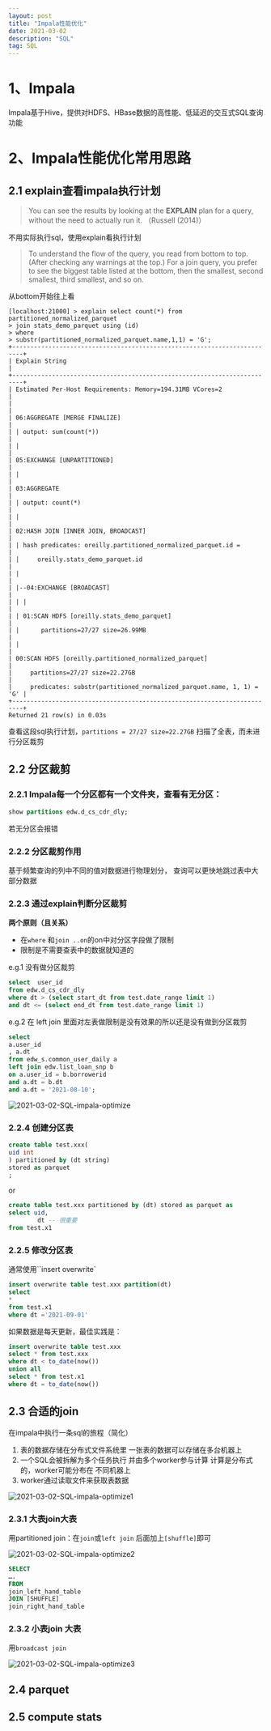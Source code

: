 ```yaml
---
layout: post
title: "Impala性能优化"
date: 2021-03-02
description: "SQL"
tag: SQL
---
```


# 1、Impala

Impala基于Hive，提供对HDFS、HBase数据的高性能、低延迟的交互式SQL查询功能

# 2、Impala性能优化常用思路

##  2.1 explain查看impala执行计划

> You can see the results by looking at the **EXPLAIN** plan for a query, without the need to actually run it. （Russell (2014)） 

不用实际执行sql，使用explain看执行计划

> To understand the flow of the query, you read from bottom to top. (After checking any warnings at the top.) For a join query, you prefer to see the biggest table listed at the bottom, then the smallest, second smallest, third smallest, and so on.

从bottom开始往上看

```
[localhost:21000] > explain select count(*) from partitioned_normalized_parquet
> join stats_demo_parquet using (id)
> where
> substr(partitioned_normalized_parquet.name,1,1) = 'G';
+-------------------------------------------------------------------------+
| Explain String                                                                            |
+-------------------------------------------------------------------------+
| Estimated Per-Host Requirements: Memory=194.31MB VCores=2                                 |
|                                                                                           |
| 06:AGGREGATE [MERGE FINALIZE]                                                             |
| | output: sum(count(*))                                                                   |
| |                                                                                         |
| 05:EXCHANGE [UNPARTITIONED]                                                               |
| |                                                                                         |
| 03:AGGREGATE                                                                              |
| | output: count(*)                                                                        |
| |                                                                                         |
| 02:HASH JOIN [INNER JOIN, BROADCAST]                                                      |
| | hash predicates: oreilly.partitioned_normalized_parquet.id =                            |
| |     oreilly.stats_demo_parquet.id                                                       |
| |                                                                                         |
| |--04:EXCHANGE [BROADCAST]                                                                |
| | |                                                                                       |
| | 01:SCAN HDFS [oreilly.stats_demo_parquet]                                               |
| |      partitions=27/27 size=26.99MB                                                      |
| |                                                                                         |
| 00:SCAN HDFS [oreilly.partitioned_normalized_parquet]                                     |
|     partitions=27/27 size=22.27GB                                                         |
|     predicates: substr(partitioned_normalized_parquet.name, 1, 1) = 'G' |
+-------------------------------------------------------------------------+
Returned 21 row(s) in 0.03s
```

查看这段sql执行计划，`partitions = 27/27 size=22.27GB` 扫描了全表，而未进行分区裁剪

## 2.2 分区裁剪 

### 2.2.1 Impala每一个分区都有一个文件夹，查看有无分区：

```sql
show partitions edw.d_cs_cdr_dly;
```

若无分区会报错

### 2.2.2 分区裁剪作用

基于频繁查询的列中不同的值对数据进行物理划分， 查询可以更快地跳过表中大部分数据

### 2.2.3 通过explain判断分区裁剪

**两个原则（且关系）**

- 在`where` 和`join ..on`的on中对分区字段做了限制
- 限制是不需要查表中的数据就知道的

e.g.1 没有做分区裁剪

```sql
select  user_id 
from edw.d_cs_cdr_dly 
where dt > (select start_dt from test.date_range limit 1) 
and dt <= (select end_dt from test.date_range limit 1)
```

e.g.2 在 left join 里面对左表做限制是没有效果的所以还是没有做到分区裁剪

```sql
select
a.user_id
, a.dt
from edw_s.common_user_daily a
left join edw.list_loan_snp b
on a.user_id = b.borrowerid
and a.dt = b.dt
and a.dt = '2021-08-10';
```

![2021-03-02-SQL-impala-optimize](/assets/2021-03-02-SQL-impala-optimize.png)

### 2.2.4 创建分区表

```sql
create table test.xxx(
uid int
) partitioned by (dt string)
stored as parquet
;
```

or

```sql
create table test.xxx partitioned by (dt) stored as parquet as
select uid,
		dt -- 很重要
from test.x1
```

### 2.2.5 修改分区表

通常使用``insert overwrite`

```sql
insert overwrite table test.xxx partition(dt)
select
*
from test.x1
where dt ='2021-09-01'
```

如果数据是每天更新，最佳实践是：

```sql
insert overwrite table test.xxx
select * from test.xxx
where dt < to_date(now())
union all
select * from test.x1
where dt = to_date(now())
```

## 2.3 合适的join

在impala中执行一条sql的旅程（简化）

1. 表的数据存储在分布式文件系统里 一张表的数据可以存储在多台机器上 
2. 一个SQL会被拆解为多个任务执行 并由多个worker参与计算 计算是分布式的，worker可能分布在 不同机器上 
3. worker通过读取文件来获取表数据

![2021-03-02-SQL-impala-optimize1](/assets/2021-03-02-SQL-impala-optimize1.png)

### 2.3.1 大表join大表

用partitioned join：在`join`或`left join` 后面加上`[shuffle]`即可

![2021-03-02-SQL-impala-optimize2](/assets/2021-03-02-SQL-impala-optimize2.png)

```sql
SELECT 
….
FROM 
join_left_hand_table
JOIN [SHUFFLE] 
join_right_hand_table
```

### 2.3.2 小表join 大表

用`broadcast join`

![2021-03-02-SQL-impala-optimize3](/assets/2021-03-02-SQL-impala-optimize3.png)

## 2.4 parquet

## 2.5 compute stats

